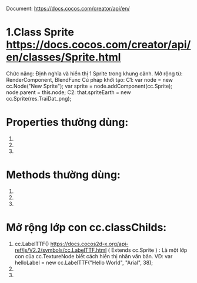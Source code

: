 Document:
https://docs.cocos.com/creator/api/en/

# 1.Class Sprite https://docs.cocos.com/creator/api/en/classes/Sprite.html

Chức năng: Định nghĩa và hiển thị 1 Sprite trong khung cảnh.
Mở rộng từ: RenderComponent, BlendFunc
Cú pháp khởi tạo:
C1:
var node = new cc.Node("New Sprite");
var sprite = node.addComponent(cc.Sprite);
node.parent = this.node;
C2:
that.spriteEarth = new cc.Sprite(res.TraiDat_png);

# Properties thường dùng:

1.
2.
3.

# Methods thường dùng:

1.
2.
3.

# Mở rộng lớp con cc.classChilds:

1. cc.LabelTTF() https://docs.cocos2d-x.org/api-ref/js/V2.2/symbols/cc.LabelTTF.html
   ( Extends cc.Sprite ) : Là một lớp con của cc.TextureNode biết cách hiển thị nhãn văn bản.
   VD: var helloLabel = new cc.LabelTTF("Hello World", "Arial", 38);
2.
3.
